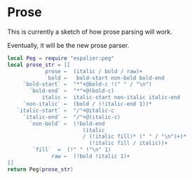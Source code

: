 # Prose

This is currently a sketch of how prose parsing will work.


Eventually, it will be the new prose parser.

```lua
local Peg = require "espalier:peg"
local prose_str = [[
            prose ←  (italic / bold / raw)+
             bold ←   bold-start non-bold bold-end
     `bold-start` ←  "*"+@bold-c !(" " / "\n")
       `bold-end` ←  "*"+@(bold-c)
           italic ←  italic-start non-italic italic-end
     `non-italic` ←  (bold / (!italic-end 1))*
   `italic-start` ←  "/"+@italic-c
     `italic-end` ←  "/"+@(italic-c)
       `non-bold` ←  (!bold-end
                        (italic
                        / (!italic fill)* (" " / "\n")+)*
                          (!italic fill / italic))+
        `fill`  =  (!" " !"\n" 1)
              raw ←  (!bold !italic 1)+
]]
return Peg(prose_str)
```
